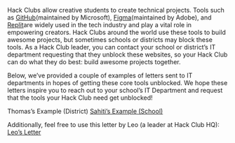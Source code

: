 Hack Clubs allow creative students to create technical projects. Tools such as [GitHub](https://github.com/)(maintained by Microsoft), [Figma](https://www.figma.com/)(maintained by Adobe), and [Replit](https://replit.com/)are widely used in the tech industry and play a vital role in empowering creators. Hack Clubs around the world use these tools to build awesome projects, but sometimes schools or districts may block these tools. As a Hack Club leader, you can contact your school or district’s IT department requesting that they unblock these websites, so your Hack Club can do what they do best: build awesome projects together.

Below, we’ve provided a couple of examples of letters sent to IT departments in hopes of getting these core tools unblocked. We hope these letters inspire you to reach out to your school’s IT Department and request that the tools your Hack Club need get unblocked!

Thomas’s Example (District) [Sahiti’s Example (School)](sahti_email.md)

Additionally, feel free to use this letter by Leo (a leader at Hack Club HQ): [Leo’s Letter](leo_letter.md)